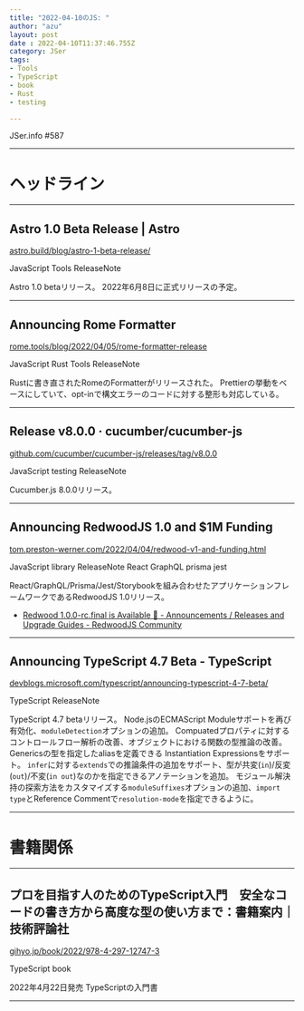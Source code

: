 ```yaml
---
title: "2022-04-10のJS: "
author: "azu"
layout: post
date : 2022-04-10T11:37:46.755Z
category: JSer
tags:
- Tools
- TypeScript
- book
- Rust
- testing

---
```


JSer.info #587

----

<h1 class="site-genre">ヘッドライン</h1>

----

## Astro 1.0 Beta Release | Astro
[astro.build/blog/astro-1-beta-release/](https://astro.build/blog/astro-1-beta-release/ "Astro 1.0 Beta Release | Astro")
<p class="jser-tags jser-tag-icon"><span class="jser-tag">JavaScript</span> <span class="jser-tag">Tools</span> <span class="jser-tag">ReleaseNote</span></p>

Astro 1.0 betaリリース。
2022年6月8日に正式リリースの予定。


----

## Announcing Rome Formatter
[rome.tools/blog/2022/04/05/rome-formatter-release](https://rome.tools/blog/2022/04/05/rome-formatter-release "Announcing Rome Formatter")
<p class="jser-tags jser-tag-icon"><span class="jser-tag">JavaScript</span> <span class="jser-tag">Rust</span> <span class="jser-tag">Tools</span> <span class="jser-tag">ReleaseNote</span></p>

Rustに書き直されたRomeのFormatterがリリースされた。
Prettierの挙動をベースにしていて、opt-inで構文エラーのコードに対する整形も対応している。


----

## Release v8.0.0 · cucumber/cucumber-js
[github.com/cucumber/cucumber-js/releases/tag/v8.0.0](https://github.com/cucumber/cucumber-js/releases/tag/v8.0.0 "Release v8.0.0 · cucumber/cucumber-js")
<p class="jser-tags jser-tag-icon"><span class="jser-tag">JavaScript</span> <span class="jser-tag">testing</span> <span class="jser-tag">ReleaseNote</span></p>

Cucumber.js 8.0.0リリース。


----

## Announcing RedwoodJS 1.0 and $1M Funding
[tom.preston-werner.com/2022/04/04/redwood-v1-and-funding.html](https://tom.preston-werner.com/2022/04/04/redwood-v1-and-funding.html "Announcing RedwoodJS 1.0 and $1M Funding")
<p class="jser-tags jser-tag-icon"><span class="jser-tag">JavaScript</span> <span class="jser-tag">library</span> <span class="jser-tag">ReleaseNote</span> <span class="jser-tag">React</span> <span class="jser-tag">GraphQL</span> <span class="jser-tag">prisma</span> <span class="jser-tag">jest</span></p>

React/GraphQL/Prisma/Jest/Storybookを組み合わせたアプリケーションフレームワークであるRedwoodJS 1.0リリース。

- [Redwood 1.0.0-rc.final is Available 🚀 - Announcements / Releases and Upgrade Guides - RedwoodJS Community](https://community.redwoodjs.com/t/redwood-1-0-0-rc-final-is-available/2902 "Redwood 1.0.0-rc.final is Available 🚀 - Announcements / Releases and Upgrade Guides - RedwoodJS Community")

----

## Announcing TypeScript 4.7 Beta - TypeScript
[devblogs.microsoft.com/typescript/announcing-typescript-4-7-beta/](https://devblogs.microsoft.com/typescript/announcing-typescript-4-7-beta/ "Announcing TypeScript 4.7 Beta - TypeScript")
<p class="jser-tags jser-tag-icon"><span class="jser-tag">TypeScript</span> <span class="jser-tag">ReleaseNote</span></p>

TypeScript 4.7 betaリリース。
Node.jsのECMAScript Moduleサポートを再び有効化、`moduleDetection`オプションの追加。
Compuatedプロパティに対するコントロールフロー解析の改善、オブジェクトにおける関数の型推論の改善。Genericsの型を指定したaliasを定義できる Instantiation Expressionsをサポート。
`infer`に対する`extends`での推論条件の追加をサポート、型が共変(`in`)/反変(`out`)/不変(`in out`)なのかを指定できるアノテーションを追加。
モジュール解決持の探索方法をカスタマイズする`moduleSuffixes`オプションの追加、`import type`とReference Commentで`resolution-mode`を指定できるように。


----
<h1 class="site-genre">書籍関係</h1>

----

## プロを目指す人のためのTypeScript入門　安全なコードの書き方から高度な型の使い方まで：書籍案内｜技術評論社
[gihyo.jp/book/2022/978-4-297-12747-3](https://gihyo.jp/book/2022/978-4-297-12747-3 "プロを目指す人のためのTypeScript入門　安全なコードの書き方から高度な型の使い方まで：書籍案内｜技術評論社")
<p class="jser-tags jser-tag-icon"><span class="jser-tag">TypeScript</span> <span class="jser-tag">book</span></p>

2022年4月22日発売
TypeScriptの入門書


----
